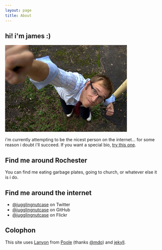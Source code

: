 ```yaml
---
layout: page
title: About
---
```


## hi! i'm james :)

![or jamie](/public/img/jamie.jpg)

i'm currently attempting to be the nicest person on the internet... for some reason i doubt i'll succeed. If you want a special bio, [try this one](/james).

## Find me around Rochester

You can find me eating garbage plates, going to church, or whatever else it is i do.

## Find me around the internet

* [@jugglingnutcase](https://twitter.com/jugglingnutcase) on Twitter
* [@jugglingnutcase](https://github.com/jugglingnutcase) on GitHub
* [@jugglingnutcase](http://www.flickr.com/photos/jugglingnutcase/) on Flickr

## Colophon

This site uses [Lanyon](https://github.com/poole/lanyon) from [Poole](http://getpoole.com/) (thanks [@mdo](http://github.com/mdo)) and [jekyll](http://jekyllrb.com).

